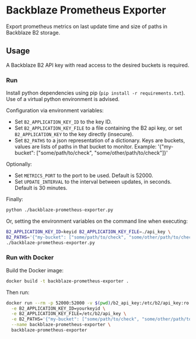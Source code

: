 # Backblaze Prometheus Exporter

Export prometheus metrics on last update time and size of paths in Backblaze B2 storage.

## Usage

A Backblaze B2 API key with read access to the desired buckets is required.

### Run

Install python dependencies using pip (`pip install -r requirements.txt`).
Use of a virtual python environment is advised.

Configuration via environment variables:

* Set `B2_APPLICATION_KEY_ID` to the key ID.
* Set `B2_APPLICATION_KEY_FILE` to a file containing the B2 api key, or set `B2_APPLICATION_KEY` to the key directly (insecure).
* Set `B2_PATHS` to a json representation of a dictionary. Keys are buckets, values are lists of paths in that bucket to monitor.
  Example: '{"my-bucket": ["some/path/to/check", "some/other/path/to/check"]}'

Optionally:

* Set `METRICS_PORT` to the port to be used. Default is 52000.
* Set `UPDATE_INTERVAL` to the interval between updates, in seconds. Default is 30 minutes.

Finally:

```bash
python ./backblaze-prometheus-exporter.py
```

Or, setting the environment variables on the command line when executing:

```bash
B2_APPLICATION_KEY_ID=keyid B2_APPLICATION_KEY_FILE=./api_key \
B2_PATHS='{"my-bucket": ["some/path/to/check", "some/other/path/to/check"]}' \
./backblaze-prometheus-exporter.py
```

### Run with Docker

Build the Docker image:

```bash
docker build -t backblaze-prometheus-exporter .
```

Then run:

```bash
docker run --rm -p 52000:52000 -v $(pwd)/b2_api_key:/etc/b2/api_key:ro \
  -e B2_APPLICATION_KEY_ID=yourkeyid \
  -e B2_APPLICATION_KEY_FILE=/etc/b2/api_key \
  -e B2_PATHS='{"my-bucket": ["some/path/to/check", "some/other/path/to/check"]}' \
  --name backblaze-prometheus-exporter \
  backblaze-prometheus-exporter
```
